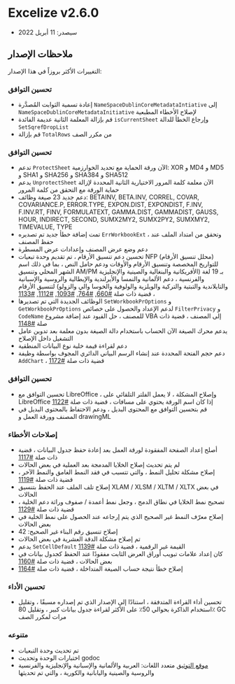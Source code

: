 # Excelize v2.6.0

* سيصدر: 11 أبريل 2022

## ملاحظات الإصدار

التغييرات الأكثر بروزاً في هذا الإصدار:

### تحسين التوافق

* إعادة تسمية الثوابت المُصدَّرة `NameSpaceDublinCoreMetadataIntiative` إلى `NameSpaceDublinCoreMetadataInitiative` لإصلاح الأخطاء المطبعية
* قم بإزالة المعلمة الثانية عديمة الفائدة `isCurrentSheet` وإرجاع الخطأ للدالة `SetSqrefDropList`
* قم بإزالة `TotalRows` من مكرر الصف

### تحسين التوافق

* تدعم `ProtectSheet` الآن ورقة الحماية مع تحديد الخوارزمية: XOR و MD4 و MD5 و SHA1 و SHA256 و SHA384 و SHA512
* يدعم `UnprotectSheet` الآن معلمة كلمة المرور الاختيارية الثانية المحددة لإزالة حماية الورقة مع التحقق من كلمة المرور
* دعم جديد 23 صيغة وظائف: BETAINV, BETA.INV, CORREL, COVAR, COVARIANCE.P, ERROR.TYPE, EXPON.DIST, EXPONDIST, F.INV, F.INV.RT, FINV, FORMULATEXT, GAMMA.DIST, GAMMADIST, GAUSS, HOUR, INDIRECT, SECOND, SUMX2MY2, SUMX2PY2, SUMXMY2, TIMEVALUE, TYPE
* تمت إضافة خطأ جديد تم تصديره `ErrWorkbookExt` ، وتحقق من امتداد الملف عند حفظ المصنف
* دعم وضع عرض المصنف وإعدادات عرض المسطرة
* تحسين دعم تنسيق الأرقام ، تم تقديم وحدة تبعيات NFP (محلل تنسيق الأرقام) للتواريخ المخصصة وتنسيق الأرقام والأوقات ودعم حامل النص ، بما في ذلك اسم الشهر المحلي وتنسيق AM/PM بـ 19 لغة (الأفريكانية والبنغالية والصينية والإنجليزية والفرنسية ، دعم الألمانية والنمسا والأيرلندية والإيطالية والروسية والإسبانية والتايلاندية والتبتية والتركية والويلزية والولوفية والخوسا والي والزولو) لتنسيق الأرقام ، قضية ذات صلة [#660](https://github.com/xuri/excelize/issues/660), [#764](https://github.com/xuri/excelize/issues/764), [#1093](https://github.com/xuri/excelize/issues/1093), [#1112](https://github.com/xuri/excelize/issues/1112), [#1133](https://github.com/xuri/excelize/issues/1133)
* الوظائف الجديدة التي تم تصديرها `SetWorkbookPrOptions` و `GetWorkbookPrOptions` لدعم الإعداد والحصول على خصائص `FilterPrivacy` و `CodeName` للمصنف ، حل القيود عند إضافة مشروع VBA إلى المصنف ، قضية ذات صلة [#1148](https://github.com/xuri/excelize/issues/1148)
* يدعم محرك الصيغة الآن الحساب باستخدام دالة الصيغة بدون معلمة بعد تدوين عامل التشغيل داخل الإصلاح
* دعم لقراءة قيمة خلية نوع البيانات المنطقية
* دعم حجم الفتحة المحددة عند إنشاء الرسم البياني الدائري المجوف بواسطة وظيفة `AddChart` ، قضية ذات صلة [#1172](https://github.com/xuri/excelize/issues/1172)

### تحسين التوافق

* تحسين التوافق مع LibreOffice ، وإصلاح المشكلة ، لا يعمل الفلتر التلقائي على LibreOffice إذا كان اسم الورقة يحتوي على مسافات ، قضية ذات صلة [#1122](https://github.com/xuri/excelize/issues/1122)
* قم بتحسين التوافق مع المحتوى البديل ، ودعم الاحتفاظ بالمحتوى البديل في المصنف وورقة العمل و drawingML

### إصلاحات الأخطاء

* أصلح إعداد الصفحة المفقودة لورقة العمل بعد إعادة حفظ جدول البيانات ، قضية ذات صلة [#1117](https://github.com/xuri/excelize/issues/1117)
* لم يتم تحديث إصلاح الخلايا المدمجة بعد العملية في بعض الحالات
* إصلاح مشكلة تحليل النمط ، والتي تتسبب في فقد النمط الغامق والنمط الآخر ، قضية ذات صلة [#1119](https://github.com/xuri/excelize/issues/1119)
* إصلاح تلف الملف عند الحفظ بتنسيق XLAM / XLSM / XLTM / XLTX في بعض الحالات
* تصحيح نمط الخلايا في نطاق الدمج ، وجعل نمط أعمدة / صفوف وراثة دعم الخلية ، قضية ذات صلة [#1129](https://github.com/xuri/excelize/issues/1129)
* إصلاح معرّف النمط غير الصحيح الذي يتم إرجاعه عند الحصول على نمط الخلية في بعض الحالات
* إصلاح تنسيق رقم البناء غير الصحيح: 42
* تم إصلاح مشكلة الدقة العشرية في بعض الحالات
* يدعم `SetCellDefault` القيمة غير الرقمية ، قضية ذات صلة [#1139](https://github.com/xuri/excelize/issues/1139)
* كان إعداد علامات تبويب أوراق العرض الثابت مفقودًا عند الحفظ كجدول بيانات في بعض الحالات ، قضية ذات صلة [#1160](https://github.com/xuri/excelize/issues/1160)
* إصلاح خطأ نتيجة حساب الصيغة المتداخلة ، قضية ذات صلة [#1164](https://github.com/xuri/excelize/issues/1164)

### تحسين الأداء

* تحسين أداء القراءة المتدفقة ، استنادًا إلى الإصدار الذي تم إصداره مسبقًا ، وتقليل استخدام الذاكرة بحوالي 50٪ على الأكثر لقراءة جدول بيانات كبير ، وتقليل 80٪ GC مرات لمكرر الصف

### متنوعه

* تم تحديث وحدة التبعيات
* اختبارات الوحدة وتحديث godoc
* [موقع التوثيق](https://xuri.me/excelize) متعدد اللغات: العربية والألمانية والإسبانية والإنجليزية والفرنسية والروسية والصينية واليابانية والكورية ، والتي تم تحديثها

